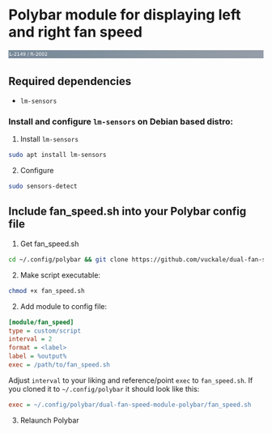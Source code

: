 # Polybar module for displaying left and right fan speed
<p align="center">
  <img src="https://github.com/vuckale/dual-fan-speed-module-polybar/blob/master/screenshot1.png?raw=true" />
</p>


## Required dependencies

* `lm-sensors`

### Install and configure `lm-sensors` on Debian based distro:

1. Install `lm-sensors`
```bash
sudo apt install lm-sensors
```
2. Configure
```bash
sudo sensors-detect
```

## Include fan_speed.sh into your Polybar config file

1. Get fan_speed.sh
```bash
cd ~/.config/polybar && git clone https://github.com/vuckale/dual-fan-speed-module-polybar.git
```
2. Make script executable:

```bash
chmod +x fan_speed.sh
```
2. Add module to config file:

```ini
[module/fan_speed]
type = custom/script
interval = 2
format = <label>
label = %output%
exec = /path/to/fan_speed.sh
```
Adjust `interval` to your liking and reference/point `exec` to `fan_speed.sh`. If you cloned it to `~/.config/polybar` it should look like this:

```ini
exec = ~/.config/polybar/dual-fan-speed-module-polybar/fan_speed.sh
```

3. Relaunch Polybar 
